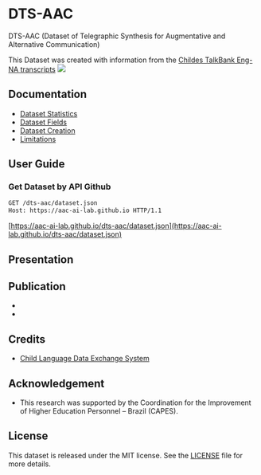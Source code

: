 # DTS-AAC

DTS-AAC (Dataset of Telegraphic Synthesis for Augmentative and Alternative Communication)

This Dataset was created with information from the [Childes TalkBank Eng-NA transcripts](https://childes.talkbank.org/access/Eng-NA/) 
![](https://childes.talkbank.org/childes.gif)


## Documentation

- [Dataset Statistics](/docs/statistics)
- [Dataset Fields](/docs/fields)
- [Dataset Creation](/docs/creation)
- [Limitations](/docs/limitations)

## User Guide

### Get Dataset by API Github

```bash
GET /dts-aac/dataset.json
Host: https://aac-ai-lab.github.io HTTP/1.1
```
[https://aac-ai-lab.github.io/dts-aac/dataset.json](https://aac-ai-lab.github.io/dts-aac/dataset.json)

## Presentation

## Publication

 - [](https://figshare.com/)
 - [](https://zenodo.org/)

## Credits

- [Child Language Data Exchange System](https://childes.talkbank.org/)

## Acknowledgement

- This research was supported by the Coordination for the Improvement of Higher Education Personnel – Brazil (CAPES).

## License

This dataset is released under the MIT license. See the [LICENSE](/docs/LICENSE) file for more details.